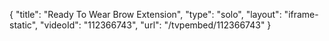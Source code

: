 {
    "title": "Ready To Wear Brow Extension",
    "type": "solo",
    "layout": "iframe-static",
    "videoId": "112366743",
    "url": "\/tvpembed\/112366743"
}